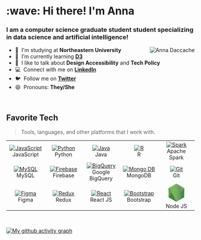 
<h1 align="left" id="amdacccache-title">:wave: Hi there! I'm Anna</h1>
<h3 align="left">I am a computer science graduate student student specializing in data science and artificial intelligence!</h3>

<a href="#amdacccache-title">
  <img src="https://github-readme-stats.vercel.app/api?username=amdacccache&show_icons=true&theme=react&count_private=true&include_all_commits=true" alt="Anna Daccache" align="right" />
</a>

- :office: &nbsp;I'm studying at **Northeastern University**
- :seedling: &nbsp;I’m currently learning **[D3]**
- :speech_balloon: &nbsp;I like to talk about **Design Accessibility** and **Tech Policy**
- :computer: &nbsp;Connect with me on **[LinkedIn]**
- :bird: &nbsp;Follow me on **[Twitter]**
- :smile: &nbsp;Pronouns: **They/She**

<br>

<h2 align="left" id="amdacccache-tech">Favorite Tech</h2>

> Tools, languages, and other platforms that I work with.


<table align="center">
  <tr>
    <td align="center" width="96">
      <a href="#amdacccache-tech">
        <img src="https://upload.wikimedia.org/wikipedia/commons/thumb/9/99/Unofficial_JavaScript_logo_2.svg/1024px-Unofficial_JavaScript_logo_2.svg.png" width="48" height="48" alt="JavaScript" />
      </a>
      <br>JavaScript
    </td>
    <td align="center" width="96">
      <a href="#amdaccache-tech">
        <img src="https://upload.wikimedia.org/wikipedia/commons/thumb/c/c3/Python-logo-notext.svg/1200px-Python-logo-notext.svg.png" width="48" height="48" alt="Python" />
      </a>
      <br>Python
    </td>
    <td align="center" width="96">
      <a href="#amdaccache-tech" >
        <img src="https://cdn3.iconfinder.com/data/icons/logos-and-brands-adobe/512/181_Java-512.png" width="48" height="48" alt="Java" />
      </a>
      <br>Java
    </td>
    <td align="center"  width="96">
      <a href="#amdaccache-tech">
        <img src="https://www.pngall.com/wp-content/uploads/2017/05/Copyright-Symbol-R-Free-Download-PNG.png" width="48" height="48" alt="R" />
      </a>
      <br>R
    </td>
    <td align="center" width="96"> 
      <a href="#amdaccache-tech" >
        <img src="https://cloudnesil.com/wp-content/uploads/2018/12/apachesparklogo.png" width="48" height="48" alt="Spark" />
      </a>
      <br>Apache Spark
    </td>
  </tr>
  
  <tr>
    <td align="center"  width="96">
      <a href="#amdaccache-tech">
        <img src="https://www.freepnglogos.com/uploads/logo-mysql-png/logo-mysql-mysql-logo-png-images-are-download-crazypng-21.png" width="48" height="48" alt="MySQL" />
      </a>
      <br>MySQL
    </td>
    <td align="center" width="96">
      <a href="#amdaccache-tech">
        <img src="https://4.bp.blogspot.com/-rtNRVM3aIvI/XJX_U07Z-II/AAAAAAAAJXY/YpdOo490FTgdKOxM4qDG-2-EzcNFAWkKACK4BGAYYCw/s1600/logo%2Bfirebase%2Bicon.png" width="48" height="48" alt="Firebase" />
      </a>
      <br>Firebase
    </td>
    <td align="center"  width="96">
      <a href="#amdaccache-tech">
        <img src="https://www.marketingmilk.com/wp-content/uploads/2020/06/google-bigquery.png" width="48" height="48" alt="BigQuery" />
      </a>
      <br>Google BigQuery
    </td>
    <td align="center" width="96"> 
      <a href="#amdaccache-tech" >
        <img src="https://i.ibb.co/QXHcMvM/58481021cef1014c0b5e494b.png" width="48" height="48" alt="Mongo DB" />
      </a>
      <br>MongoDB
    </td>
    <td align="center" width="96">
      <a href="#amdaccache-tech" >
        <img src="https://upload.wikimedia.org/wikipedia/commons/thumb/3/3f/Git_icon.svg/1200px-Git_icon.svg.png" width="48" height="48" alt="Git" />
      </a>
      <br>Git
    </td>
  </tr>
   <tr>
    <td align="center" width="96">
      <a href="#amdaccache-tech">
        <img src="https://upload.wikimedia.org/wikipedia/commons/3/33/Figma-logo.svg" width="45" height="45" alt="Figma" />
      </a>
      <br>Figma
    </td>
     <td align="center" width="96"> 
      <a href="#amdaccache-tech" >
        <img src="https://cdn.worldvectorlogo.com/logos/redux.svg" width="48" height="48" alt="Redux" />
      </a>
      <br>Redux
    </td>
     <td align="center" width="96">
      <a href="#amdaccache-tech">
        <img src="https://brandlogos.net/wp-content/uploads/2020/09/react-logo.png" width="48" height="48" alt="React" />
      </a>
      <br>React JS
    </td>
    <td align="center" width="96">
      <a href="#amdaccache-tech">
        <img src="https://cdn.worldvectorlogo.com/logos/bootstrap-4.svg" width="48" height="48" alt="Bootstrap" />
      </a>
      <br>Bootstrap
    </td>
    <td align="center" width="96">
      <a href="#amdaccache-tech">
        <img src="https://raw.githubusercontent.com/github/explore/80688e429a7d4ef2fca1e82350fe8e3517d3494d/topics/nodejs/nodejs.png" width="48" height="48" alt="Node JS" />
      </a>
      <br>Node JS
    </td>
  </tr>
    
</table>


[linkedin]: https://www.linkedin.com/in/annadaccache "LinkedIn"
[twitter]: https://twitter.com/annadaccache97 "Twitter"
[D3]: https://d3js.org/ "D3"

<br>

[![My github activity graph](https://activity-graph.herokuapp.com/graph?username=amdacccache&theme=github)](https://github.com/amdacccache)

